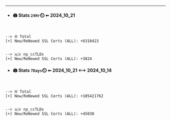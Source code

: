 

---
- #### 🖨️ **Stats** `24Hr`⏲️ ➼ 2024_10_21
```console


--> 🌐 Total
[+] New/ReNewed SSL Certs (ALL): +6310423


--> 🇳🇵 np_ccTLDs
[+] New/ReNewed SSL Certs (ALL): +3824

```

- #### 🖨️ **Stats** `7Days`⏲️ ➼ 2024_10_21 <--> 2024_10_14
```console


--> 🌐 Total
[+] New/ReNewed SSL Certs (ALL): +105421762


--> 🇳🇵 np_ccTLDs
[+] New/ReNewed SSL Certs (ALL): +45030

```

